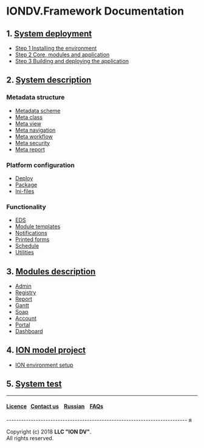 # IONDV.Framework Documentation

## 1. [System deployment](/docs/en/1_system_deployment)

* [Step 1 Installing the environment](/docs/en/1_system_deployment/step1_installing_environment.md)
* [Step 2 Core, modules and application](/docs/en/1_system_deployment/step2_project_with_modules.md)
* [Step 3 Building and deploying the application](/docs/en/1_system_deployment/step3_building_and_running.md)

## 2. [System description](/docs/en/2_system_description)

### Metadata structure

*  [Metadata scheme](/docs/en/2_system_description/metadata_structure/meta_scheme.md)
*  [Meta class](/docs/en/2_system_description/metadata_structure/meta_class/meta_class_main.md) 
*  [Meta view](/docs/en/2_system_description/metadata_structure/meta_view/meta_view_main.md) 
*  [Meta navigation](/docs/en/2_system_description/metadata_structure/meta_navigation/meta_navigation.md) 
*  [Meta workflow](/docs/en/2_system_description/metadata_structure/meta_workflows/meta_workflows.md) 
*  [Meta security](/docs/en/2_system_description/metadata_structure/meta_security/meta_security.md)
*  [Meta report](/docs/en/2_system_description/metadata_structure/meta_report/meta_report.md)

### Platform configuration

*  [Deploy](/docs/en/2_system_description/platform_configuration/deploy.md)
*  [Package](/docs/en/2_system_description/platform_configuration/package.md)
*  [Ini-files](/docs/en/2_system_description/platform_configuration/ini_files.md)

### Functionality

*  [EDS](/docs/en/2_system_description/functionality/eds.md)
*  [Module templates](/docs/en/2_system_description/functionality/module_patterns.md)
*  [Notifications](/docs/en/2_system_description/functionality/notifications.md)
*  [Printed forms](/docs/en/2_system_description/functionality/printed_forms.md)
*  [Schedule](/docs/en/2_system_description/functionality/schedule.md)
*  [Utilities](/docs/en/2_system_description/functionality/utilities.md)

## 3. [Modules description](/docs/en/3_modules_description)

*  [Admin](/docs/en/3_modules_description/admin.md)
*  [Registry](/docs/en/3_modules_description/registry.md)
*  [Report](/docs/en/3_modules_description/report.md)
*  [Gantt](/docs/en/3_modules_description/gantt_chart.md)
*  [Soap](/docs/en/3_modules_description/soap.md)
*  [Account](/docs/en/3_modules_description/account.md)
*  [Portal](/docs/en/3_modules_description/portal.md)
*  [Dashboard](/docs/en/3_modules_description/dashboards.md)

## 4. [ION model project](/docs/en/4_ion_model)

*  [ION environment setup](/docs/en/4_ion_model/ion_environment.md)

## 5. [System test](/docs/en/5_system_test)




--------------------------------------------------------------------------  


 #### [Licence](platform/licence.md)&ensp;  [Contact us](https://iondv.ru/index.html) &ensp;  [Russian](/docs/ru/index.md)   &ensp; [FAQs](/faqs.md)   <div><img src="https://mc.iondv.com/watch/local/docs/framework" style="position:absolute; left:-9999px;" height=1 width=1 alt="iondv metrics"></div>       




--------------------------------------------------------------------------  я

Copyright (c) 2018 **LLC "ION DV"**.  
All rights reserved.  
